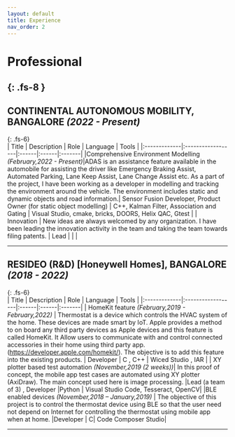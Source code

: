 ```yaml
---
layout: default
title: Experience
nav_order: 2
---
```


# Professional
{: .fs-8 }
---
## CONTINENTAL AUTONOMOUS MOBILITY, BANGALORE _(2022 - Present)_
{: .fs-6}
<br>
| Title        | Description         | Role | Language | Tools |
|:-------------|:------------------|:------|:------|:-------|
|Comprehensive Environment Modelling _(February,2022 - Present)_|ADAS is an assistance feature available in the automobile for assisting the driver like Emergency Braking Assist, Automated Parking, Lane Keep Assist, Lane Change Assist etc. As a part of the project, I have been working as a developer in modelling and tracking the environment around the vehicle. The environment includes static and dynamic objects and road information.| Sensor Fusion Developer, Product Owner (for static object modelling) |  C++, Kalman Filter, Association and Gating | Visual Studio, cmake, bricks, DOORS, Helix QAC, Gtest |
| Innovation |  New ideas are always welcomed by any organization. I have been leading the innovation activity in the team and taking the team towards filing patents. | Lead | | |

---
## RESIDEO (R&D) [Honeywell Homes], BANGALORE _(2018 - 2022)_
{: .fs-6}
<br>
| Title        | Description         | Role | Language | Tools |
|:-------------|:------------------|:------|:------|:-------|
| HomeKit feature _(February,2019 - February,2022)_ | Thermostat is a device which controls the HVAC system of the home. These devices are made smart by IoT. Apple provides a method to on board any third party devices as Apple devices and this feature is called HomeKit. It Allow users to communicate with and control connected accessories in their home using third party app.(https://developer.apple.com/homekit/). The objective is to add this feature into the existing products. | Developer | C , C++ |  Wiced Studio , IAR |
| XY plotter based test automation _(November,2019 (2 weeks))_| In this proof of concept, the mobile app test cases are automated using XY plotter (AxiDraw). The main concept used here is image processing. |Lead (a team of 3) , Developer |Python | Visual Studio Code, Tesseract, OpenCV|
|BLE enabled devices _(November,2018 – January,2019)_ | The objective of this project is to control the thermostat device using BLE so that the user need not depend on Internet for controlling the thermostat using mobile app when at home.  |Developer | C| Code Composer Studio|

---
